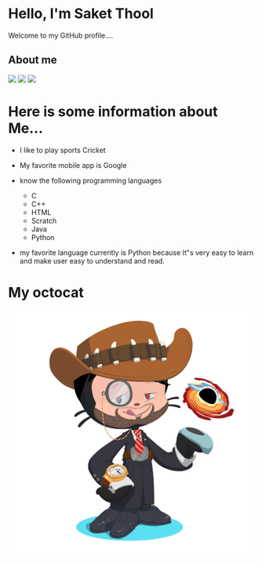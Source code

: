 # Hello, I'm Saket Thool
Welcome to my GitHub profile....


## About me
[![](https://img.shields.io/badge/Programming%20Language-Python-informational?style=flat&&color=2bbc8a&logo=pastebin)](#)
[![](https://img.shields.io/badge/Music-Bollywood-informational?style=flat&&color=2bbc8a&logo=applemusic)](#)
[![](https://img.shields.io/badge/Sport-Cricket-informational?style=flat&&color=2bbc8a&logo=pastebin)](#)

# Here is some information about Me...

* I like to play sports Cricket

* My favorite mobile app is Google
* know the following programming languages
  *  C
  *  C++
  *  HTML
  *  Scratch
  *  Java
  *  Python
* my favorite language currently is Python because It"s very easy to learn and make user easy to understand and read.

# My octocat
![My octocat.](octocat.png)

